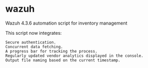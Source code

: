 # wazuh
Wazuh 4.3.6 automation script for inventory management 


This script now integrates:

    Secure authentication.
    Concurrent data fetching.
    A progress bar for tracking the process.
    Regularly updated vendor analytics displayed in the console.
    Output file naming based on the current timestamp.
